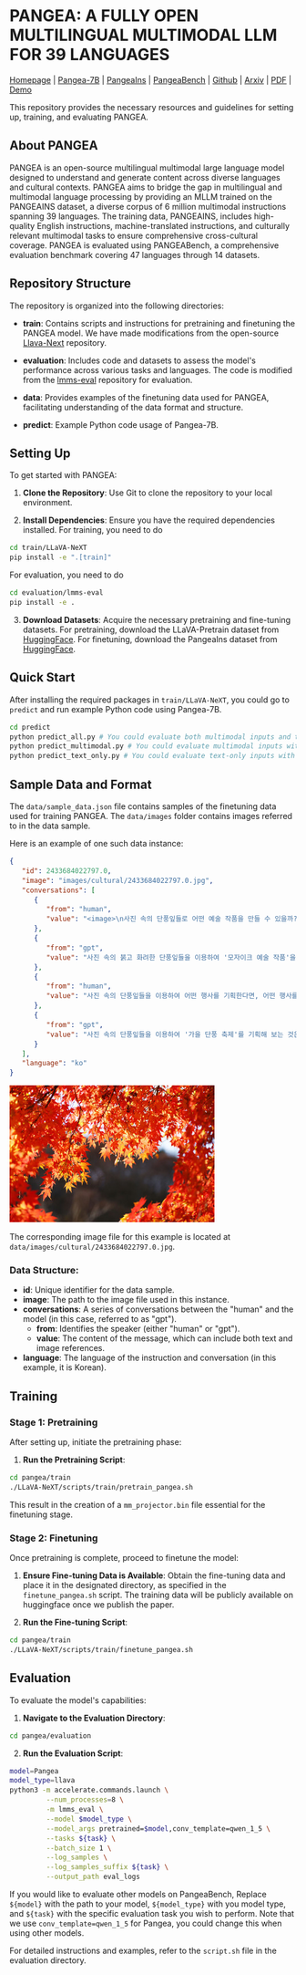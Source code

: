 # PANGEA: A FULLY OPEN MULTILINGUAL MULTIMODAL LLM FOR 39 LANGUAGES

[Homepage](https://neulab.github.io/Pangea/) | [Pangea-7B](https://huggingface.co/neulab/Pangea-7B) | [PangeaIns](https://huggingface.co/datasets/neulab/PangeaInstruct) 
| [PangeaBench](https://huggingface.co/collections/neulab/pangea-6713c3b0d78a453906eb2ed8) | [Github](https://github.com/neulab/Pangea/tree/main)
| [Arxiv](https://arxiv.org/abs/2410.16153) | [PDF](https://arxiv.org/pdf/2410.16153) | [Demo](https://huggingface.co/spaces/neulab/Pangea)

This repository provides the necessary resources and guidelines for setting up, training, and evaluating PANGEA.

## About PANGEA

PANGEA is an open-source multilingual multimodal large language model designed to understand and generate content across diverse languages and cultural contexts.
PANGEA aims to bridge the gap in multilingual and multimodal language processing by providing an MLLM trained on the PANGEAINS dataset, a diverse corpus of 6 million multimodal instructions spanning 39 languages. The training data, PANGEAINS, includes high-quality English instructions, machine-translated instructions, and culturally relevant multimodal tasks to ensure comprehensive cross-cultural coverage. PANGEA is evaluated using PANGEABench, a comprehensive evaluation benchmark covering 47 languages through 14 datasets.

## Repository Structure

The repository is organized into the following directories:

- **train**: Contains scripts and instructions for pretraining and finetuning the PANGEA model. We have made modifications from the open-source [Llava-Next](https://github.com/LLaVA-VL/LLaVA-NeXT) repository.

- **evaluation**: Includes code and datasets to assess the model's performance across various tasks and languages. The code is modified from the [lmms-eval](https://github.com/EvolvingLMMs-Lab/lmms-eval) repository for evaluation.

- **data**: Provides examples of the finetuning data used for PANGEA, facilitating understanding of the data format and structure.

- **predict**: Example Python code usage of Pangea-7B.

## Setting Up

To get started with PANGEA:

1. **Clone the Repository**: Use Git to clone the repository to your local environment.

2. **Install Dependencies**: Ensure you have the required dependencies installed. For training, you need to do 

```bash
cd train/LLaVA-NeXT
pip install -e ".[train]"
```

For evaluation, you need to do

```bash
cd evaluation/lmms-eval
pip install -e .
```

3. **Download Datasets**: Acquire the necessary pretraining and fine-tuning datasets. For pretraining, download the LLaVA-Pretrain dataset from [HuggingFace](https://huggingface.co/datasets/liuhaotian/LLaVA-Pretrain). For finetuning, download the PangeaIns dataset from [HuggingFace](https://huggingface.co/datasets/neulab/PangeaInstruct).

## Quick Start
After installing the required packages in `train/LLaVA-NeXT`, you could go to `predict` and run example Python code using Pangea-7B.

```bash
cd predict
python predict_all.py # You could evaluate both multimodal inputs and text-only inputs with this script
python predict_multimodal.py # You could evaluate multimodal inputs with this script but not text-only inputs
python predict_text_only.py # You could evaluate text-only inputs with this script but not multimodal inputs
```

## Sample Data and Format

The `data/sample_data.json` file contains samples of the finetuning data used for training PANGEA. The `data/images` folder contains images referred to in the data sample.

Here is an example of one such data instance:

```json
{
   "id": 2433684022797.0,
   "image": "images/cultural/2433684022797.0.jpg",
   "conversations": [
      {
         "from": "human",
         "value": "<image>\n사진 속의 단풍잎들로 어떤 예술 작품을 만들 수 있을까? 예술 작품의 구체적인 아이디어와 그 이유를 상세히 설명해보세요."
      },
      {
         "from": "gpt",
         "value": "사진 속의 붉고 화려한 단풍잎들을 이용하여 '모자이크 예술 작품'을 만들어 보는 것은 어떨까요? 먼저, 단풍잎들을 작은 조각으로 잘라 내어 다양한 색상과 질감을 갖도록 준비합니다. 그런 다음, 이 조각들을 캔버스 위에 붙여 모자이크 패턴을 형성합니다. 예를 들어, 단풍잎 조각들을 이용하여 나뭇잎 모양의 패턴이나 추상적인 예술 작품을 만들 수 있습니다. 이러한 작업을 통해 자연의 아름다움과 계절의 순환을 상징하는 단풍을 예술 작품으로 재해석할 수 있습니다. 모자이크 작업은 단순한 예술 작품을 넘어, 환경 친화적이고 지속 가능한 예술 작업을 촉진하는 데에도 기여할 수 있습니다."
      },
      {
         "from": "human",
         "value": "사진 속의 단풍잎들을 이용하여 어떤 행사를 기획한다면, 어떤 행사를 기획하고 어떻게 준비해야 할지 구체적으로 설명해보세요."
      },
      {
         "from": "gpt",
         "value": "사진 속의 단풍잎들을 이용하여 '가을 단풍 축제'를 기획해 보는 것은 어떨까요? 먼저, 축제 장소를 한국의 아름다운 자연 경관이 있는 공원이나 산에서 열도록 준비합니다. 단풍잎들을 이용하여 장식을 만들고, 가을 분위기를 연출하는 데 사용할 수 있습니다. 또한, 단풍놀이, 산책, 사진 촬영 대회 등 다양한 이벤트를 포함하여 참가자들이 자연을 즐기고 가을의 아름다움을 느낄 수 있도록 합니다. 음식 및 음료 부스도 설치하여 현지 특산물이나 가을 음식을 제공합니다. 마케팅을 위해 소셜 미디어를 활용하여 축제를 홍보하고, 지역 공동체와의 협력을 통해 행사의 성공을 보장합니다. 이러한 준비를 통해 단풍이 가져다주는 자연의 아름다움과 문화적 의미를 참가자들과 함께 나눌 수 있는 기회를 제공합니다."
      }
   ],
   "language": "ko"
}
```
![ex](data/images/cultural/2433684022797.0.jpg)

The corresponding image file for this example is located at `data/images/cultural/2433684022797.0.jpg`.

### Data Structure:
- **id**: Unique identifier for the data sample.
- **image**: The path to the image file used in this instance.
- **conversations**: A series of conversations between the "human" and the model (in this case, referred to as "gpt").
   - **from**: Identifies the speaker (either "human" or "gpt").
   - **value**: The content of the message, which can include both text and image references.
- **language**: The language of the instruction and conversation (in this example, it is Korean).

## Training

### Stage 1: Pretraining

After setting up, initiate the pretraining phase:

1. **Run the Pretraining Script**:

```bash
cd pangea/train
./LLaVA-NeXT/scripts/train/pretrain_pangea.sh
```
This result in the creation of a `mm_projector.bin` file essential for the finetuning stage.

### Stage 2: Finetuning

Once pretraining is complete, proceed to finetune the model:

1. **Ensure Fine-tuning Data is Available**: Obtain the fine-tuning data and place it in the designated directory, as specified in the `finetune_pangea.sh` script. The training data will be publicly available on huggingface once we publish the paper.

2. **Run the Fine-tuning Script**:

```bash
cd pangea/train
./LLaVA-NeXT/scripts/train/finetune_pangea.sh
```

## Evaluation

To evaluate the model's capabilities:

1. **Navigate to the Evaluation Directory**:

```bash
cd pangea/evaluation
```

2. **Run the Evaluation Script**:

```bash
model=Pangea
model_type=llava
python3 -m accelerate.commands.launch \
         --num_processes=8 \
         -m lmms_eval \
         --model $model_type \
         --model_args pretrained=$model,conv_template=qwen_1_5 \
         --tasks ${task} \
         --batch_size 1 \
         --log_samples \
         --log_samples_suffix ${task} \
         --output_path eval_logs
```

If you would like to evaluate other models on PangeaBench, Replace `${model}` with the path to your model, `${model_type}` with you model type, and `${task}` with the specific evaluation task you wish to perform. Note that we use `conv_template=qwen_1_5` for Pangea, you could change this when using other models.

For detailed instructions and examples, refer to the `script.sh` file in the evaluation directory.
